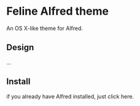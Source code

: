 # Feline Alfred theme
An OS X-like theme for Alfred.

## Design
...

## Install
if you already have Alfred installed, just click here.